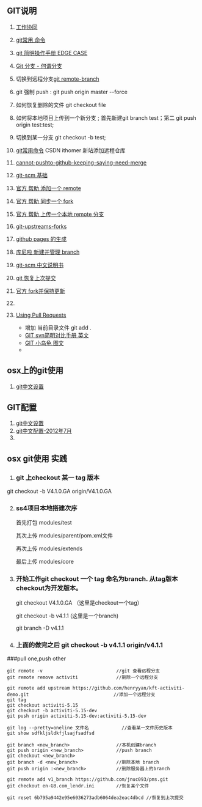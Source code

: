 ## GIT说明
1. [工作协同](http://www.worldhello.net/gotgithub/04-work-with-others/010-fork-and-pull.html)
2. [git常用 命令](http://www.xbc.me/git-commands/)
3. [git 简明操作手册 EDGE CASE](http://gitimmersion.googol.im/lab_13.html)
4. [Git 分支 - 何谓分支](http://git-scm.com/book/zh/Git-%E5%88%86%E6%94%AF-%E4%BD%95%E8%B0%93%E5%88%86%E6%94%AF)
5. 切换到远程分支[git remote-branch ](http://stackoverflow.com/questions/945654/git-checkout-on-a-remote-branch-does-not-work)
6. git 强制 push : git push origin master --force
7. 如何恢复删除的文件 git checkout file
8. 如何将本地项目上传到一个新分支 ; 首先新建git branch test；第二 git push origin test:test;
9. 切换到某一分支 git checkout -b test;
10. [git常用命令](http://blog.csdn.net/sunboy_2050/article/details/7529022) CSDN ithomer 新站添加远程仓库
11. [cannot-pushto-github-keeping-saying-need-merge](http://stackoverflow.com/questions/10298291/cannot-pushto-github-keeping-saying-need-merge/13448568#13448568)
12. [git-scm 基础](http://git-scm.com/book/zh/Git-%E5%9F%BA%E7%A1%80-%E6%9F%A5%E7%9C%8B%E6%8F%90%E4%BA%A4%E5%8E%86%E5%8F%B2)
13. [官方 帮助 添加一个 remote](https://help.github.com/articles/adding-a-remote)
14. [官方 帮助 同步一个 fork](https://help.github.com/articles/syncing-a-fork)
15. [官方 帮助 上传一个本地 remote 分支](https://help.github.com/articles/pushing-to-a-remote#pushing-a-branch)
16. [git-upstreams-forks](https://blogs.atlassian.com/2013/07/git-upstreams-forks/)
17. [github pages 的生成](http://pages.github.com/)
18. [库尼啦 新建并管理 branch](https://github.com/Kunena/Kunena-Forum/wiki/Create-a-new-branch-with-git-and-manage-branches)
19. [git-scm 中文说明书](http://git-scm.com/book/zh/Git-%E5%9F%BA%E7%A1%80-%E6%9F%A5%E7%9C%8B%E6%8F%90%E4%BA%A4%E5%8E%86%E5%8F%B2)
11. [git 恢复上次提交](http://stackoverflow.com/questions/927358/how-to-undo-the-last-git-commit)
12. [官方 fork并保持更新](https://help.github.com/articles/fork-a-repo)
12. 

2. [Using Pull Requests](https://help.github.com/articles/using-pull-requests)
   * 增加 当前目录文件 git add .
   * [GIT svn简明对比手册 英文](http://git.or.cz/course/svn.html)
   * [GIT 小乌龟 图文](http://www.ihiro.org/use-git-synchronize-code-to-github)   
   * 

## osx上的git使用
1. [git中文设置](http://blog.csdn.net/shuhuai007/article/details/7276195)


## GIT配置
1. [git中文设置](http://blog.csdn.net/shuhuai007/article/details/7276195)
2. [git中文配置-2012年7月](http://blog.sina.com.cn/s/blog_4cd5d2bb01017w76.html)
3. 

## osx git使用 实践
1. ### git 上checkout 某一 tag 版本  
git checkout -b V4.1.0.GA origin/V4.1.0.GA

2. ### ss4项目本地搭建次序  
	首先打包 modules/test
	
	其次上传 modules/parent/pom.xml文件
	
	再次上传 modules/extends
	
	最后上传 modules/core
3. ### 开始工作git checkout 一个 tag 命名为branch. 从tag版本checkout为开发版本。

	git checkout V4.1.0.GA	（这里是checkout一个tag）
	
	git checkout -b v4.1.1		(这里是一个branch)
	
	git branch -D v4.1.1
	
	
4. ### 上面的做完之后 git checkout -b v4.1.1 origin/v4.1.1

###pull one,push other	
	
	git remote -v 							//git 查看远程分支
	git remote remove activiti				//删除一个远程分支
	
	git remote add upstream https://github.com/henryyan/kft-activiti-demo.git								//添加一个远程分支
	git tag
	git checkout activiti-5.15
	git checkout -b activiti-5.15-dev
	git push origin activiti-5.15-dev:activiti-5.15-dev
	
	git log --pretty=oneline 文件名			//查看某一文件历史版本
	git show sdfkljsldkfjlsajfsadfsd
	
	git branch <new_branch>					//本机创建branch
	git push origin <new_branch>			//push branch
	git checkout <new_branch>		
	git branch -d <new_branch>				//删除本地 branch
	git push origin :<new_branch>			//删除服务器上的branch
	
	git remote add v1_branch https://github.com/jnuc093/pms.git
	git checkout en-GB.com_lendr.ini		//恢复某个文件
	
	git reset 6b795a9442e95e6036273adb6064dea2eac4dbcd //恢复到上次提交
	
	
	



     

 


